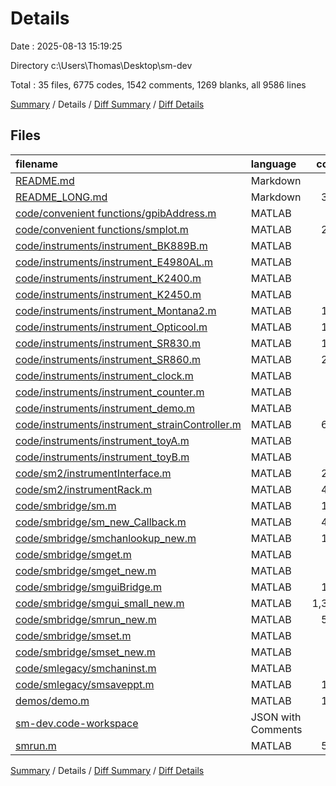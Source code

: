 # Details

Date : 2025-08-13 15:19:25

Directory c:\\Users\\Thomas\\Desktop\\sm-dev

Total : 35 files,  6775 codes, 1542 comments, 1269 blanks, all 9586 lines

[Summary](results.md) / Details / [Diff Summary](diff.md) / [Diff Details](diff-details.md)

## Files
| filename | language | code | comment | blank | total |
| :--- | :--- | ---: | ---: | ---: | ---: |
| [README.md](/README.md) | Markdown | 29 | 0 | 7 | 36 |
| [README\_LONG.md](/README_LONG.md) | Markdown | 389 | 0 | 95 | 484 |
| [code/convenient functions/gpibAddress.m](/code/convenient%20functions/gpibAddress.m) | MATLAB | 8 | 0 | 3 | 11 |
| [code/convenient functions/smplot.m](/code/convenient%20functions/smplot.m) | MATLAB | 232 | 44 | 34 | 310 |
| [code/instruments/instrument\_BK889B.m](/code/instruments/instrument_BK889B.m) | MATLAB | 83 | 12 | 13 | 108 |
| [code/instruments/instrument\_E4980AL.m](/code/instruments/instrument_E4980AL.m) | MATLAB | 44 | 4 | 11 | 59 |
| [code/instruments/instrument\_K2400.m](/code/instruments/instrument_K2400.m) | MATLAB | 66 | 8 | 14 | 88 |
| [code/instruments/instrument\_K2450.m](/code/instruments/instrument_K2450.m) | MATLAB | 64 | 6 | 15 | 85 |
| [code/instruments/instrument\_Montana2.m](/code/instruments/instrument_Montana2.m) | MATLAB | 117 | 5 | 18 | 140 |
| [code/instruments/instrument\_Opticool.m](/code/instruments/instrument_Opticool.m) | MATLAB | 100 | 13 | 26 | 139 |
| [code/instruments/instrument\_SR830.m](/code/instruments/instrument_SR830.m) | MATLAB | 154 | 16 | 22 | 192 |
| [code/instruments/instrument\_SR860.m](/code/instruments/instrument_SR860.m) | MATLAB | 223 | 31 | 39 | 293 |
| [code/instruments/instrument\_clock.m](/code/instruments/instrument_clock.m) | MATLAB | 19 | 6 | 5 | 30 |
| [code/instruments/instrument\_counter.m](/code/instruments/instrument_counter.m) | MATLAB | 22 | 7 | 6 | 35 |
| [code/instruments/instrument\_demo.m](/code/instruments/instrument_demo.m) | MATLAB | 49 | 39 | 17 | 105 |
| [code/instruments/instrument\_strainController.m](/code/instruments/instrument_strainController.m) | MATLAB | 678 | 117 | 127 | 922 |
| [code/instruments/instrument\_toyA.m](/code/instruments/instrument_toyA.m) | MATLAB | 40 | 7 | 6 | 53 |
| [code/instruments/instrument\_toyB.m](/code/instruments/instrument_toyB.m) | MATLAB | 40 | 7 | 6 | 53 |
| [code/sm2/instrumentInterface.m](/code/sm2/instrumentInterface.m) | MATLAB | 222 | 39 | 37 | 298 |
| [code/sm2/instrumentRack.m](/code/sm2/instrumentRack.m) | MATLAB | 449 | 49 | 55 | 553 |
| [code/smbridge/sm.m](/code/smbridge/sm.m) | MATLAB | 119 | 249 | 93 | 461 |
| [code/smbridge/sm\_new\_Callback.m](/code/smbridge/sm_new_Callback.m) | MATLAB | 473 | 52 | 68 | 593 |
| [code/smbridge/smchanlookup\_new.m](/code/smbridge/smchanlookup_new.m) | MATLAB | 130 | 38 | 17 | 185 |
| [code/smbridge/smget.m](/code/smbridge/smget.m) | MATLAB | 3 | 18 | 3 | 24 |
| [code/smbridge/smget\_new.m](/code/smbridge/smget_new.m) | MATLAB | 31 | 14 | 11 | 56 |
| [code/smbridge/smguiBridge.m](/code/smbridge/smguiBridge.m) | MATLAB | 168 | 40 | 41 | 249 |
| [code/smbridge/smgui\_small\_new.m](/code/smbridge/smgui_small_new.m) | MATLAB | 1,319 | 131 | 174 | 1,624 |
| [code/smbridge/smrun\_new.m](/code/smbridge/smrun_new.m) | MATLAB | 564 | 129 | 99 | 792 |
| [code/smbridge/smset.m](/code/smbridge/smset.m) | MATLAB | 3 | 23 | 3 | 29 |
| [code/smbridge/smset\_new.m](/code/smbridge/smset_new.m) | MATLAB | 33 | 13 | 12 | 58 |
| [code/smlegacy/smchaninst.m](/code/smlegacy/smchaninst.m) | MATLAB | 4 | 3 | 3 | 10 |
| [code/smlegacy/smsaveppt.m](/code/smlegacy/smsaveppt.m) | MATLAB | 140 | 77 | 35 | 252 |
| [demos/demo.m](/demos/demo.m) | MATLAB | 184 | 194 | 45 | 423 |
| [sm-dev.code-workspace](/sm-dev.code-workspace) | JSON with Comments | 8 | 0 | 0 | 8 |
| [smrun.m](/smrun.m) | MATLAB | 568 | 151 | 109 | 828 |

[Summary](results.md) / Details / [Diff Summary](diff.md) / [Diff Details](diff-details.md)